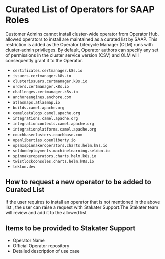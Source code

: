 # Curated List of Operators for SAAP Roles

Customer Admins cannot install cluster-wide operator from Operator Hub, allowed operators to install are maintained as a curated list by SAAP. This restriction is added as the Operator Lifecycle Manager (OLM) runs with cluster-admin privileges. By default, Operator authors can specify any set of permissions in the cluster service version (CSV) and OLM will consequently grant it to the Operator.

- `certificates.certmanager.k8s.io`
- `issuers.certmanager.k8s.io`
- `clusterissuers.certmanager.k8s.io`
- `orders.certmanager.k8s.io`
- `challenges.certmanager.k8s.io`
- `anchoreengines.anchore.com`
- `atlasmaps.atlasmap.io`
- `builds.camel.apache.org`
- `camelcatalogs.camel.apache.org`
- `integrations.camel.apache.org`
- `integrationcontexts.camel.apache.org`
- `integrationplatforms.camel.apache.org`
- `couchbaseclusters.couchbase.com`
- `openliberties.openliberty.io`
- `opsmxspinnakeroperators.charts.helm.k8s.io`
- `seldondeployments.machinelearning.seldon.io`
- `spinnakeroperators.charts.helm.k8s.io`
- `twistlockconsoles.charts.helm.k8s.io`
- `tekton.dev`

## How to request a new operator to be added to Curated List

If the user requires to install an operator that is not mentioned in the above list , the user can raise a request with Stakater Support.The Stakater team will review and add it to the allowed list

## Items to be provided to Stakater Support

- Operator Name
- Official Operator repository
- Detailed description of use case
